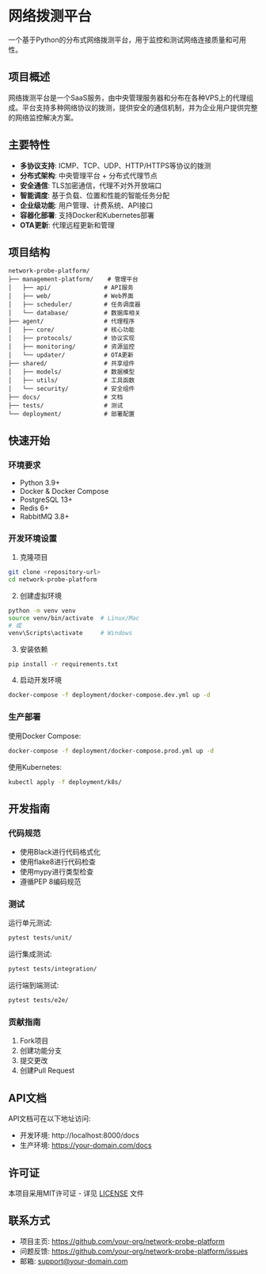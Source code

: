 # 网络拨测平台

一个基于Python的分布式网络拨测平台，用于监控和测试网络连接质量和可用性。

## 项目概述

网络拨测平台是一个SaaS服务，由中央管理服务器和分布在各种VPS上的代理组成。平台支持多种网络协议的拨测，提供安全的通信机制，并为企业用户提供完整的网络监控解决方案。

## 主要特性

- **多协议支持**: ICMP、TCP、UDP、HTTP/HTTPS等协议的拨测
- **分布式架构**: 中央管理平台 + 分布式代理节点
- **安全通信**: TLS加密通信，代理不对外开放端口
- **智能调度**: 基于负载、位置和性能的智能任务分配
- **企业级功能**: 用户管理、计费系统、API接口
- **容器化部署**: 支持Docker和Kubernetes部署
- **OTA更新**: 代理远程更新和管理

## 项目结构

```
network-probe-platform/
├── management-platform/    # 管理平台
│   ├── api/               # API服务
│   ├── web/               # Web界面
│   ├── scheduler/         # 任务调度器
│   └── database/          # 数据库相关
├── agent/                 # 代理程序
│   ├── core/              # 核心功能
│   ├── protocols/         # 协议实现
│   ├── monitoring/        # 资源监控
│   └── updater/           # OTA更新
├── shared/                # 共享组件
│   ├── models/            # 数据模型
│   ├── utils/             # 工具函数
│   └── security/          # 安全组件
├── docs/                  # 文档
├── tests/                 # 测试
└── deployment/            # 部署配置
```

## 快速开始

### 环境要求

- Python 3.9+
- Docker & Docker Compose
- PostgreSQL 13+
- Redis 6+
- RabbitMQ 3.8+

### 开发环境设置

1. 克隆项目
```bash
git clone <repository-url>
cd network-probe-platform
```

2. 创建虚拟环境
```bash
python -m venv venv
source venv/bin/activate  # Linux/Mac
# 或
venv\Scripts\activate     # Windows
```

3. 安装依赖
```bash
pip install -r requirements.txt
```

4. 启动开发环境
```bash
docker-compose -f deployment/docker-compose.dev.yml up -d
```

### 生产部署

使用Docker Compose:
```bash
docker-compose -f deployment/docker-compose.prod.yml up -d
```

使用Kubernetes:
```bash
kubectl apply -f deployment/k8s/
```

## 开发指南

### 代码规范

- 使用Black进行代码格式化
- 使用flake8进行代码检查
- 使用mypy进行类型检查
- 遵循PEP 8编码规范

### 测试

运行单元测试:
```bash
pytest tests/unit/
```

运行集成测试:
```bash
pytest tests/integration/
```

运行端到端测试:
```bash
pytest tests/e2e/
```

### 贡献指南

1. Fork项目
2. 创建功能分支
3. 提交更改
4. 创建Pull Request

## API文档

API文档可在以下地址访问:
- 开发环境: http://localhost:8000/docs
- 生产环境: https://your-domain.com/docs

## 许可证

本项目采用MIT许可证 - 详见 [LICENSE](LICENSE) 文件

## 联系方式

- 项目主页: https://github.com/your-org/network-probe-platform
- 问题反馈: https://github.com/your-org/network-probe-platform/issues
- 邮箱: support@your-domain.com